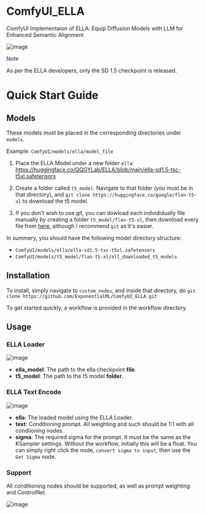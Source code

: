 # ComfyUI_ELLA
ComfyUI Implementaion of ELLA: Equip Diffusion Models with LLM for Enhanced Semantic Alignment

![image](https://github.com/ExponentialML/ComfyUI_ELLA/assets/59846140/dd7ce18d-5cb3-458e-b32f-18d39baf4629)


> [!NOTE]  
> As per the ELLA developers, only the SD 1.5 checkpoint is released.

# Quick Start Guide

## Models

These models must be placed in the corresponding directories under `models`.

Example: `ComfyUI/models/ella/model_file`

1. Place the ELLA Model under a new folder `ella`: https://huggingface.co/QQGYLab/ELLA/blob/main/ella-sd1.5-tsc-t5xl.safetensors

2. Create a folder called `t5_model`. Navigate to that folder (you must be in that directory), and `git clone https://huggingface.co/google/flan-t5-xl` to download the t5 model.

3. If you don't wish to use git, you can dowload each indvididually file manually by creating a folder `t5_model/flan-t5-xl`, then download every file from [here](https://huggingface.co/google/flan-t5-xl/tree/main), although I recommend `git` as it's easier.

In summery, you should have the following model directory structure:

- `ComfyUI/models/ella/ella-sd1.5-tsc-t5xl.safetensors`
- `ComfyUI/models/t5_model/flan-t5-xl/all_downloaded_t5_models`

## Installation

To install, simply navigate to `custom_nodes`, and inside that directory, do `git clone https://github.com/ExponentialML/ComfyUI_ELLA.git`

To get started quickly, a workflow is provided in the workflow directory.

## Usage

### ELLA Loader
![image](https://github.com/ExponentialML/ComfyUI_ELLA/assets/59846140/c137008d-64ff-4252-902b-77c43754d70d)

- **ella_model**: The path to the ella checkpoint **file**.
- **t5_model**: The path to the t5 model **folder**.

### ELLA Text Encode

![image](https://github.com/ExponentialML/ComfyUI_ELLA/assets/59846140/685221ac-b6b9-49c0-81cd-255ed32addc2)

- **ella**: The loaded model using the ELLA Loader.
- **text**: Conditioning prompt. All weighting and such should be 1:1 with all condiioning nodes.
- **sigma**: The required sigma for the prompt. It must be the same as the KSampler settings. Without the workflow, initially this will be a float. You can simply right click the node, `convert sigma to input`, then use the `Get Sigma` node.

### Support

All conditioning nodes should be supported, as well as prompt weighting and ControlNet. 

![image](https://github.com/ExponentialML/ComfyUI_ELLA/assets/59846140/18bb28e4-b886-4c24-9a72-e1ba7dc46998)

